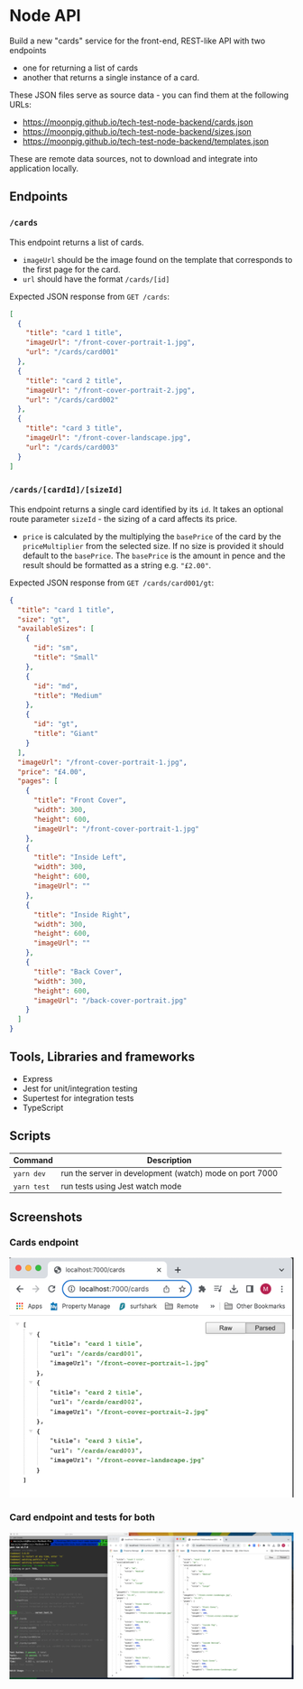 # Node API

Build a new "cards" service for the front-end, REST-like API with two endpoints

- one for returning a list of cards
- another that returns a single instance of a card.

These JSON files serve as source data - you can find them at the following URLs:

- https://moonpig.github.io/tech-test-node-backend/cards.json
- https://moonpig.github.io/tech-test-node-backend/sizes.json
- https://moonpig.github.io/tech-test-node-backend/templates.json

These are remote data sources, not to download and integrate into application locally.

## Endpoints

### `/cards`

This endpoint returns a list of cards.

- `imageUrl` should be the image found on the template that corresponds to the first page for the card.
- `url` should have the format `/cards/[id]`

Expected JSON response from `GET /cards`:

```json
[
  {
    "title": "card 1 title",
    "imageUrl": "/front-cover-portrait-1.jpg",
    "url": "/cards/card001"
  },
  {
    "title": "card 2 title",
    "imageUrl": "/front-cover-portrait-2.jpg",
    "url": "/cards/card002"
  },
  {
    "title": "card 3 title",
    "imageUrl": "/front-cover-landscape.jpg",
    "url": "/cards/card003"
  }
]
```

### `/cards/[cardId]/[sizeId]`

This endpoint returns a single card identified by its `id`. It takes an optional route parameter `sizeId` - the sizing of a card affects its price.

- `price` is calculated by the multiplying the `basePrice` of the card by the `priceMultiplier` from the selected size. If no size is provided it should default to the `basePrice`. The `basePrice` is the amount in pence and the result should be formatted as
  a string e.g. `"£2.00"`.

Expected JSON response from `GET /cards/card001/gt`:

```json
{
  "title": "card 1 title",
  "size": "gt",
  "availableSizes": [
    {
      "id": "sm",
      "title": "Small"
    },
    {
      "id": "md",
      "title": "Medium"
    },
    {
      "id": "gt",
      "title": "Giant"
    }
  ],
  "imageUrl": "/front-cover-portrait-1.jpg",
  "price": "£4.00",
  "pages": [
    {
      "title": "Front Cover",
      "width": 300,
      "height": 600,
      "imageUrl": "/front-cover-portrait-1.jpg"
    },
    {
      "title": "Inside Left",
      "width": 300,
      "height": 600,
      "imageUrl": ""
    },
    {
      "title": "Inside Right",
      "width": 300,
      "height": 600,
      "imageUrl": ""
    },
    {
      "title": "Back Cover",
      "width": 300,
      "height": 600,
      "imageUrl": "/back-cover-portrait.jpg"
    }
  ]
}
```

## Tools, Libraries and frameworks

- Express
- Jest for unit/integration testing
- Supertest for integration tests
- TypeScript

## Scripts

| Command     | Description                                             |
| ----------- | ------------------------------------------------------- |
| `yarn dev`  | run the server in development (watch) mode on port 7000 |
| `yarn test` | run tests using Jest watch mode                         |

## Screenshots

### Cards endpoint

<img src="public/screen1.png" width="600">

### Card endpoint and tests for both

<img src="public/screen2.png" width="800">
